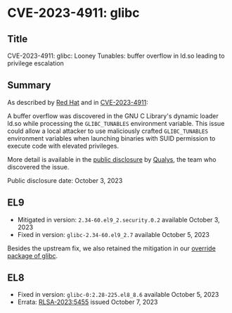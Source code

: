 # CVE-2023-4911: glibc

## Title

CVE-2023-4911: glibc: Looney Tunables: buffer overflow in ld.so leading to privilege escalation

## Summary

As described by [Red Hat](https://access.redhat.com/security/cve/CVE-2023-4911) and in [CVE-2023-4911](https://www.cve.org/CVERecord?id=CVE-2023-4911):

A buffer overflow was discovered in the GNU C Library's dynamic loader ld.so while processing the `GLIBC_TUNABLES` environment variable. This issue could allow a local attacker to use maliciously crafted `GLIBC_TUNABLES` environment variables when launching binaries with SUID permission to execute code with elevated privileges.

More detail is available in the [public disclosure](https://www.openwall.com/lists/oss-security/2023/10/03/2) by [Qualys](https://blog.qualys.com/vulnerabilities-threat-research/2023/10/03/cve-2023-4911-looney-tunables-local-privilege-escalation-in-the-glibcs-ld-so), the team who discovered the issue.

Public disclosure date: October 3, 2023

## EL9

- Mitigated in version: `2.34-60.el9_2.security.0.2` available October 3, 2023
- Fixed in version: `glibc-2.34-60.el9_2.7` available October 5, 2023

Besides the upstream fix, we also retained the mitigation in our [override package of glibc](../packages/glibc.md).

## EL8

- Fixed in version: `glibc-0:2.28-225.el8_8.6` available October 5, 2023
- Errata: [RLSA-2023:5455](https://errata.rockylinux.org/RLSA-2023:5455) issued October 7, 2023
